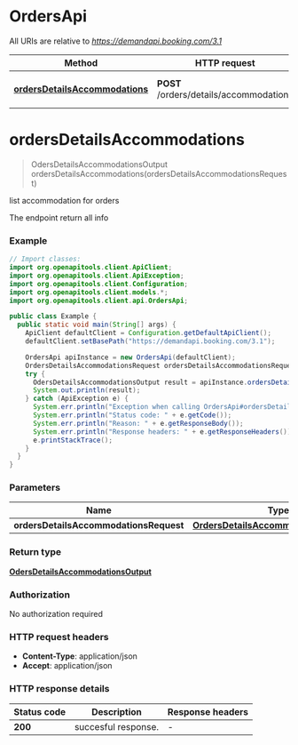 # OrdersApi

All URIs are relative to *https://demandapi.booking.com/3.1*

| Method | HTTP request | Description |
|------------- | ------------- | -------------|
| [**ordersDetailsAccommodations**](OrdersApi.md#ordersDetailsAccommodations) | **POST** /orders/details/accommodations | list accommodation for orders |


<a id="ordersDetailsAccommodations"></a>
# **ordersDetailsAccommodations**
> OdersDetailsAccommodationsOutput ordersDetailsAccommodations(ordersDetailsAccommodationsRequest)

list accommodation for orders

 The endpoint return all info

### Example
```java
// Import classes:
import org.openapitools.client.ApiClient;
import org.openapitools.client.ApiException;
import org.openapitools.client.Configuration;
import org.openapitools.client.models.*;
import org.openapitools.client.api.OrdersApi;

public class Example {
  public static void main(String[] args) {
    ApiClient defaultClient = Configuration.getDefaultApiClient();
    defaultClient.setBasePath("https://demandapi.booking.com/3.1");

    OrdersApi apiInstance = new OrdersApi(defaultClient);
    OrdersDetailsAccommodationsRequest ordersDetailsAccommodationsRequest = new OrdersDetailsAccommodationsRequest(); // OrdersDetailsAccommodationsRequest | 
    try {
      OdersDetailsAccommodationsOutput result = apiInstance.ordersDetailsAccommodations(ordersDetailsAccommodationsRequest);
      System.out.println(result);
    } catch (ApiException e) {
      System.err.println("Exception when calling OrdersApi#ordersDetailsAccommodations");
      System.err.println("Status code: " + e.getCode());
      System.err.println("Reason: " + e.getResponseBody());
      System.err.println("Response headers: " + e.getResponseHeaders());
      e.printStackTrace();
    }
  }
}
```

### Parameters

| Name | Type | Description  | Notes |
|------------- | ------------- | ------------- | -------------|
| **ordersDetailsAccommodationsRequest** | [**OrdersDetailsAccommodationsRequest**](OrdersDetailsAccommodationsRequest.md)|  | [optional] |

### Return type

[**OdersDetailsAccommodationsOutput**](OdersDetailsAccommodationsOutput.md)

### Authorization

No authorization required

### HTTP request headers

 - **Content-Type**: application/json
 - **Accept**: application/json

### HTTP response details
| Status code | Description | Response headers |
|-------------|-------------|------------------|
| **200** | succesful response. |  -  |

